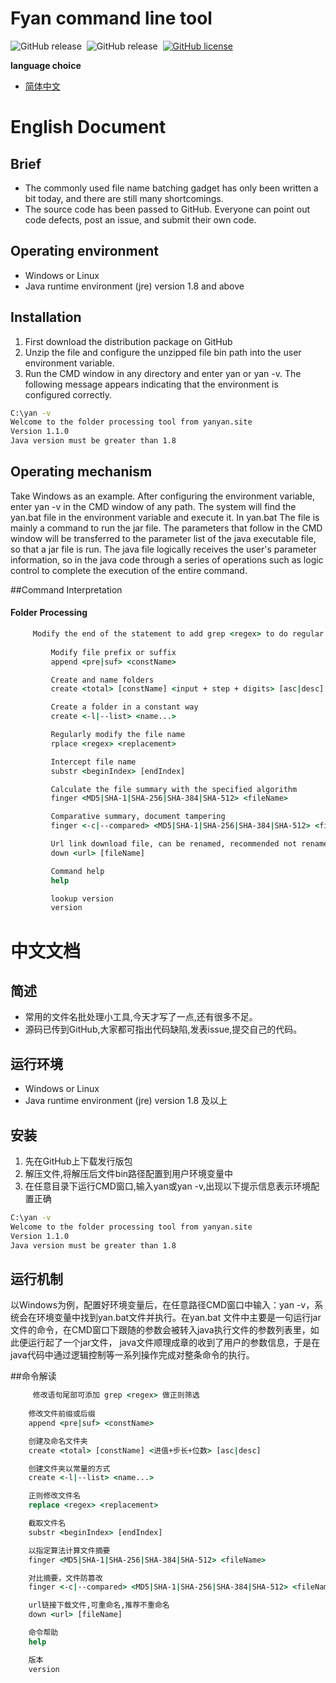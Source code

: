 
<H1>Fyan command line tool</H1>
<div >
 <img alt="GitHub release" src="https://img.shields.io/badge/java-%3E%3D8-red">&nbsp;
  <img alt="GitHub release" src="https://img.shields.io/github/release/BegoniaGit/fyan">&nbsp;
<a href="https://github.com/BegoniaGit/fyan/blob/master/LICENSE"><img alt="GitHub license" src="https://img.shields.io/github/license/BegoniaGit/fyan"></a>
</div>

**language choice**
- [简体中文](#中文文档)

# English Document


## Brief
- The commonly used file name batching gadget has only been written a bit today, and there are still many shortcomings.
- The source code has been passed to GitHub. Everyone can point out code defects, post an issue, and submit their own code.


## Operating environment
- Windows or Linux
- Java runtime environment (jre) version 1.8 and above

## Installation
1. First download the distribution package on GitHub
2. Unzip the file and configure the unzipped file bin path into the user environment variable.
3. Run the CMD window in any directory and enter yan or yan -v. The following message appears indicating that the environment is configured correctly.
```cmd
C:\yan -v
Welcome to the folder processing tool from yanyan.site
Version 1.1.0
Java version must be greater than 1.8

```
## Operating mechanism
Take Windows as an example. After configuring the environment variable, enter yan -v in the CMD window of any path. The system will find the yan.bat file in the environment variable and execute it. In yan.bat
The file is mainly a command to run the jar file. The parameters that follow in the CMD window will be transferred to the parameter list of the java executable file, so that a jar file is run.
The java file logically receives the user's parameter information, so in the java code through a series of operations such as logic control to complete the execution of the entire command.

##Command Interpretation

#### Folder Processing
```cmd
	 Modify the end of the statement to add grep <regex> to do regular filtering
     
         Modify file prefix or suffix
         append <pre|suf> <constName>

         Create and name folders
         create <total> [constName] <input + step + digits> [asc|desc]

         Create a folder in a constant way
         create <-l|--list> <name...>

         Regularly modify the file name
         rplace <regex> <replacement>

         Intercept file name
         substr <beginIndex> [endIndex]

         Calculate the file summary with the specified algorithm
         finger <MD5|SHA-1|SHA-256|SHA-384|SHA-512> <fileName>

         Comparative summary, document tampering
         finger <-c|--compared> <MD5|SHA-1|SHA-256|SHA-384|SHA-512> <fileName> <fingerPrint>

         Url link download file, can be renamed, recommended not renamed
         down <url> [fileName]

         Command help
         help

         lookup version
         version

```
# 中文文档
## 简述
- 常用的文件名批处理小工具,今天才写了一点,还有很多不足。
- 源码已传到GitHub,大家都可指出代码缺陷,发表issue,提交自己的代码。


## 运行环境
- Windows or Linux
- Java runtime environment (jre) version 1.8 及以上

## 安装
1. 先在GitHub上下载发行版包
2. 解压文件,将解压后文件bin路径配置到用户环境变量中
3. 在任意目录下运行CMD窗口,输入yan或yan -v,出现以下提示信息表示环境配置正确
```cmd
C:\yan -v
Welcome to the folder processing tool from yanyan.site
Version 1.1.0
Java version must be greater than 1.8

```
## 运行机制
以Windows为例，配置好环境变量后，在任意路径CMD窗口中输入：yan -v，系统会在环境变量中找到yan.bat文件并执行。在yan.bat
文件中主要是一句运行jar文件的命令，在CMD窗口下跟随的参数会被转入java执行文件的参数列表里，如此便运行起了一个jar文件，
java文件顺理成章的收到了用户的参数信息，于是在java代码中通过逻辑控制等一系列操作完成对整条命令的执行。

##命令解读
```cmd
	 修改语句尾部可添加 grep <regex> 做正则筛选
    
    修改文件前缀或后缀
    append <pre|suf> <constName>

    创建及命名文件夹
    create <total> [constName] <进值+步长+位数> [asc|desc]

    创建文件夹以常量的方式
    create <-l|--list> <name...>

    正则修改文件名
    replace <regex> <replacement>

    截取文件名
    substr <beginIndex> [endIndex]

    以指定算法计算文件摘要
    finger <MD5|SHA-1|SHA-256|SHA-384|SHA-512> <fileName>

    对比摘要，文件防篡改
    finger <-c|--compared> <MD5|SHA-1|SHA-256|SHA-384|SHA-512> <fileName> <fingerPrint>

    url链接下载文件,可重命名,推荐不重命名
    down <url> [fileName]

    命令帮助
    help

    版本
    version
```




